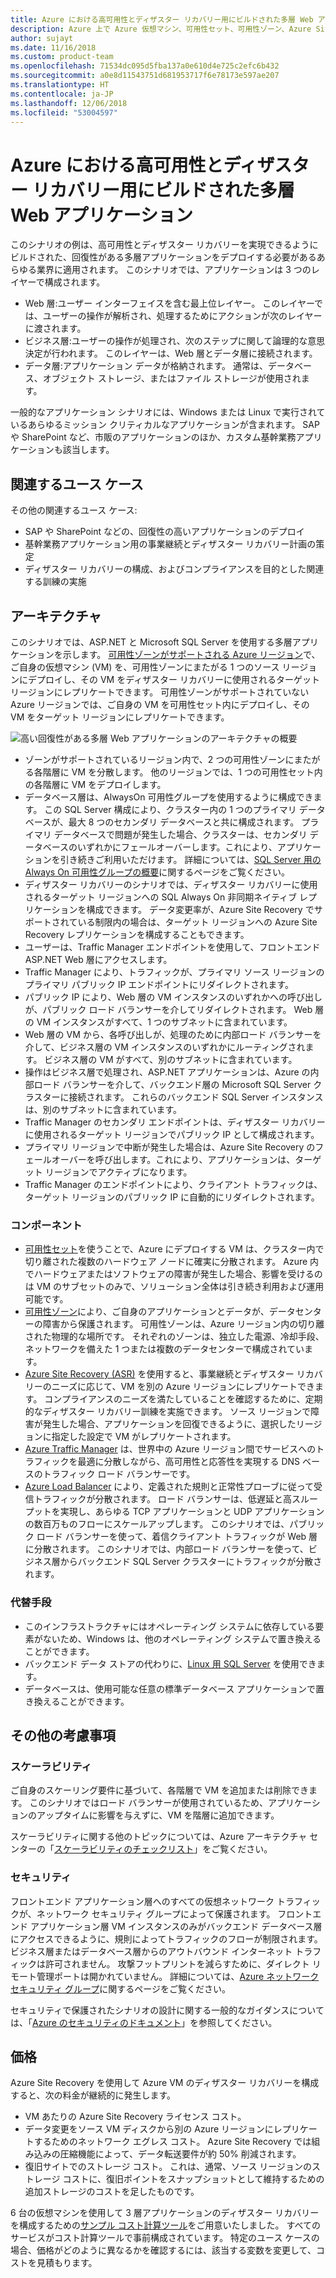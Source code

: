 ```yaml
---
title: Azure における高可用性とディザスター リカバリー用にビルドされた多層 Web アプリケーション
description: Azure 上で Azure 仮想マシン、可用性セット、可用性ゾーン、Azure Site Recovery、Azure Traffic Manager を使用して高可用性とディザスター リカバリー用にビルドされた多層 Web アプリケーションを作成します
author: sujayt
ms.date: 11/16/2018
ms.custom: product-team
ms.openlocfilehash: 71534dc095d5fba137a0e610d4e725c2efc6b432
ms.sourcegitcommit: a0e8d11543751d681953717f6e78173e597ae207
ms.translationtype: HT
ms.contentlocale: ja-JP
ms.lasthandoff: 12/06/2018
ms.locfileid: "53004597"
---
```

# <a name="multitier-web-application-built-for-high-availability-and-disaster-recovery-on-azure"></a>Azure における高可用性とディザスター リカバリー用にビルドされた多層 Web アプリケーション

このシナリオの例は、高可用性とディザスター リカバリーを実現できるようにビルドされた、回復性がある多層アプリケーションをデプロイする必要があるあらゆる業界に適用されます。 このシナリオでは、アプリケーションは 3 つのレイヤーで構成されます。

- Web 層:ユーザー インターフェイスを含む最上位レイヤー。 このレイヤーでは、ユーザーの操作が解析され、処理するためにアクションが次のレイヤーに渡されます。
- ビジネス層:ユーザーの操作が処理され、次のステップに関して論理的な意思決定が行われます。 このレイヤーは、Web 層とデータ層に接続されます。
- データ層:アプリケーション データが格納されます。 通常は、データベース、オブジェクト ストレージ、またはファイル ストレージが使用されます。

一般的なアプリケーション シナリオには、Windows または Linux で実行されているあらゆるミッション クリティカルなアプリケーションが含まれます。 SAP や SharePoint など、市販のアプリケーションのほか、カスタム基幹業務アプリケーションも該当します。

## <a name="relevant-use-cases"></a>関連するユース ケース

その他の関連するユース ケース:

* SAP や SharePoint などの、回復性の高いアプリケーションのデプロイ
* 基幹業務アプリケーション用の事業継続とディザスター リカバリー計画の策定
* ディザスター リカバリーの構成、およびコンプライアンスを目的とした関連する訓練の実施

## <a name="architecture"></a>アーキテクチャ

このシナリオでは、ASP.NET と Microsoft SQL Server を使用する多層アプリケーションを示します。 [可用性ゾーンがサポートされる Azure リージョン](/azure/availability-zones/az-overview#regions-that-support-availability-zones)で、ご自身の仮想マシン (VM) を、可用性ゾーンにまたがる 1 つのソース リージョンにデプロイし、その VM をディザスター リカバリーに使用されるターゲット リージョンにレプリケートできます。 可用性ゾーンがサポートされていない Azure リージョンでは、ご自身の VM を可用性セット内にデプロイし、その VM をターゲット リージョンにレプリケートできます。

![高い回復性がある多層 Web アプリケーションのアーキテクチャの概要][architecture]

- ゾーンがサポートされているリージョン内で、2 つの可用性ゾーンにまたがる各階層に VM を分散します。 他のリージョンでは、1 つの可用性セット内の各階層に VM をデプロイします。
- データベース層は、AlwaysOn 可用性グループを使用するように構成できます。 この SQL Server 構成により、クラスター内の 1 つのプライマリ データベースが、最大 8 つのセカンダリ データベースと共に構成されます。 プライマリ データベースで問題が発生した場合、クラスターは、セカンダリ データベースのいずれかにフェールオーバーします。これにより、アプリケーションを引き続きご利用いただけます。 詳細については、[SQL Server 用の Always On 可用性グループの概要][docs-sql-always-on]に関するページをご覧ください。
- ディザスター リカバリーのシナリオでは、ディザスター リカバリーに使用されるターゲット リージョンへの SQL Always On 非同期ネイティブ レプリケーションを構成できます。 データ変更率が、Azure Site Recovery でサポートされている制限内の場合は、ターゲット リージョンへの Azure Site Recovery レプリケーションを構成することもできます。
- ユーザーは、Traffic Manager エンドポイントを使用して、フロントエンド ASP.NET Web 層にアクセスします。
- Traffic Manager により、トラフィックが、プライマリ ソース リージョンのプライマリ パブリック IP エンドポイントにリダイレクトされます。
- パブリック IP により、Web 層の VM インスタンスのいずれかへの呼び出しが、パブリック ロード バランサーを介してリダイレクトされます。 Web 層の VM インスタンスがすべて、1 つのサブネットに含まれています。
- Web 層の VM から、各呼び出しが、処理のために内部ロード バランサーを介して、ビジネス層の VM インスタンスのいずれかにルーティングされます。 ビジネス層の VM がすべて、別のサブネットに含まれています。
- 操作はビジネス層で処理され、ASP.NET アプリケーションは、Azure の内部ロード バランサーを介して、バックエンド層の Microsoft SQL Server クラスターに接続されます。 これらのバックエンド SQL Server インスタンスは、別のサブネットに含まれています。
- Traffic Manager のセカンダリ エンドポイントは、ディザスター リカバリーに使用されるターゲット リージョンでパブリック IP として構成されます。
- プライマリ リージョンで中断が発生した場合は、Azure Site Recovery のフェールオーバーを呼び出します。これにより、アプリケーションは、ターゲット リージョンでアクティブになります。
- Traffic Manager のエンドポイントにより、クライアント トラフィックは、ターゲット リージョンのパブリック IP に自動的にリダイレクトされます。

### <a name="components"></a>コンポーネント

* [可用性セット][docs-availability-sets]を使うことで、Azure にデプロイする VM は、クラスター内で切り離された複数のハードウェア ノードに確実に分散されます。 Azure 内でハードウェアまたはソフトウェアの障害が発生した場合、影響を受けるのは VM のサブセットのみで、ソリューション全体は引き続き利用および運用可能です。
* [可用性ゾーン][docs-availability-zones]により、ご自身のアプリケーションとデータが、データセンターの障害から保護されます。 可用性ゾーンは、Azure リージョン内の切り離された物理的な場所です。 それぞれのゾーンは、独立した電源、冷却手段、ネットワークを備えた 1 つまたは複数のデータセンターで構成されています。 
* [Azure Site Recovery (ASR)][docs-azure-site-recovery] を使用すると、事業継続とディザスター リカバリーのニーズに応じて、VM を別の Azure リージョンにレプリケートできます。 コンプライアンスのニーズを満たしていることを確認するために、定期的なディザスター リカバリー訓練を実施できます。 ソース リージョンで障害が発生した場合、アプリケーションを回復できるように、選択したリージョンに指定した設定で VM がレプリケートされます。
* [Azure Traffic Manager][docs-traffic-manager] は、世界中の Azure リージョン間でサービスへのトラフィックを最適に分散しながら、高可用性と応答性を実現する DNS ベースのトラフィック ロード バランサーです。
* [Azure Load Balancer][docs-load-balancer] により、定義された規則と正常性プローブに従って受信トラフィックが分散されます。 ロード バランサーは、低遅延と高スループットを実現し、あらゆる TCP アプリケーションと UDP アプリケーションの数百万ものフローにスケールアップします。 このシナリオでは、パブリック ロード バランサーを使って、着信クライアント トラフィックが Web 層に分散されます。 このシナリオでは、内部ロード バランサーを使って、ビジネス層からバックエンド SQL Server クラスターにトラフィックが分散されます。

### <a name="alternatives"></a>代替手段

* このインフラストラクチャにはオペレーティング システムに依存している要素がないため、Windows は、他のオペレーティング システムで置き換えることができます。
* バックエンド データ ストアの代わりに、[Linux 用 SQL Server][docs-sql-server-linux] を使用できます。
* データベースは、使用可能な任意の標準データベース アプリケーションで置き換えることができます。

## <a name="other-considerations"></a>その他の考慮事項

### <a name="scalability"></a>スケーラビリティ

ご自身のスケーリング要件に基づいて、各階層で VM を追加または削除できます。 このシナリオではロード バランサーが使用されているため、アプリケーションのアップタイムに影響を与えずに、VM を階層に追加できます。

スケーラビリティに関する他のトピックについては、Azure アーキテクチャ センターの「[スケーラビリティのチェックリスト][scalability]」をご覧ください。

### <a name="security"></a>セキュリティ

フロントエンド アプリケーション層へのすべての仮想ネットワーク トラフィックが、ネットワーク セキュリティ グループによって保護されます。 フロントエンド アプリケーション層 VM インスタンスのみがバックエンド データベース層にアクセスできるように、規則によってトラフィックのフローが制限されます。 ビジネス層またはデータベース層からのアウトバウンド インターネット トラフィックは許可されません。 攻撃フットプリントを減らすために、ダイレクト リモート管理ポートは開かれていません。 詳細については、[Azure ネットワーク セキュリティ グループ][docs-nsg]に関するページをご覧ください。

セキュリティで保護されたシナリオの設計に関する一般的なガイダンスについては、「[Azure のセキュリティのドキュメント][security]」を参照してください。

## <a name="pricing"></a>価格

Azure Site Recovery を使用して Azure VM のディザスター リカバリーを構成すると、次の料金が継続的に発生します。

- VM あたりの Azure Site Recovery ライセンス コスト。
- データ変更をソース VM ディスクから別の Azure リージョンにレプリケートするためのネットワーク エグレス コスト。 Azure Site Recovery では組み込みの圧縮機能によって、データ転送要件が約 50% 削減されます。
- 復旧サイトでのストレージ コスト。 これは、通常、ソース リージョンのストレージ コストに、復旧ポイントをスナップショットとして維持するための追加ストレージのコストを足したものです。

6 台の仮想マシンを使用して 3 層アプリケーションのディザスター リカバリーを構成するための[サンプル コスト計算ツール][calculator]をご用意いたしました。 すべてのサービスがコスト計算ツールで事前構成されています。 特定のユース ケースの場合、価格がどのように異なるかを確認するには、該当する変数を変更して、コストを見積もります。

<!-- links -->
[architecture]: ./media/arhitecture-disaster-recovery-multi-tier-app.png
[autoscaling]: /azure/architecture/best-practices/auto-scaling
[availability]: ../../checklist/availability.md
[resiliency]: /azure/architecture/resiliency/
[security]: /azure/security/
[scalability]: /azure/architecture/checklist/scalability
[docs-availability-zones]: /azure/availability-zones/az-overview
[docs-load-balancer]: /azure/load-balancer/load-balancer-overview
[docs-nsg]: /azure/virtual-network/security-overview
[docs-vmss]: /azure/virtual-machine-scale-sets/overview
[docs-sql-always-on]: /sql/database-engine/availability-groups/windows/overview-of-always-on-availability-groups-sql-server
[docs-vmss-autoscale]: /azure/virtual-machine-scale-sets/virtual-machine-scale-sets-autoscale-overview
[docs-vnet]: /azure/virtual-network/virtual-networks-overview
[docs-sql-server-linux]: /sql/linux/sql-server-linux-overview?view=sql-server-linux-2017
[docs-traffic-manager]: /azure/traffic-manager/
[docs-azure-site-recovery]: /azure/site-recovery/azure-to-azure-quickstart/
[docs-availability-sets]: /azure/virtual-machines/windows/manage-availability/
[calculator]: https://azure.com/e/6835332265044d6d931d68c917979e6d/
